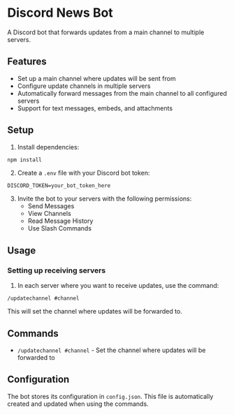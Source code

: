 # Discord News Bot

A Discord bot that forwards updates from a main channel to multiple servers.

## Features

- Set up a main channel where updates will be sent from
- Configure update channels in multiple servers
- Automatically forward messages from the main channel to all configured servers
- Support for text messages, embeds, and attachments

## Setup

1. Install dependencies:
```bash
npm install
```

2. Create a `.env` file with your Discord bot token:
```
DISCORD_TOKEN=your_bot_token_here
```

3. Invite the bot to your servers with the following permissions:
   - Send Messages
   - View Channels
   - Read Message History
   - Use Slash Commands

## Usage

### Setting up receiving servers

1. In each server where you want to receive updates, use the command:
```
/updatechannel #channel
```
This will set the channel where updates will be forwarded to.

## Commands

- `/updatechannel #channel` - Set the channel where updates will be forwarded to

## Configuration

The bot stores its configuration in `config.json`. This file is automatically created and updated when using the commands. 